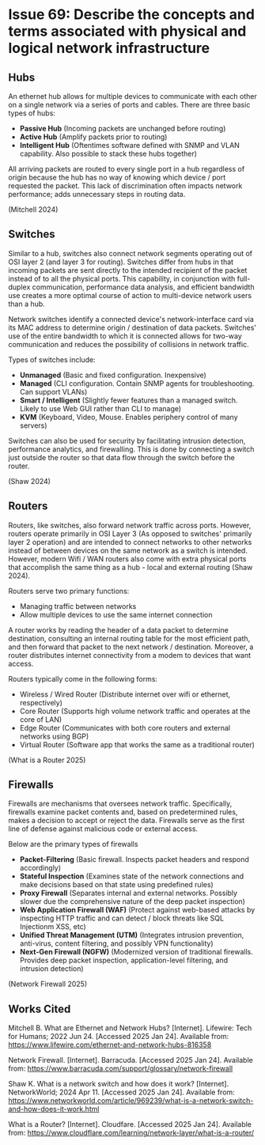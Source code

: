 # Issue 69: Describe the concepts and terms associated with physical and logical network infrastructure

## Hubs
An ethernet hub allows for multiple devices to communicate with each other on a single network via a series of ports and cables. There are three basic types of hubs:
- **Passive Hub** (Incoming packets are unchanged before routing)
- **Active Hub** (Amplify packets prior to routing)
- **Intelligent Hub** (Oftentimes software defined with SNMP and VLAN capability. Also possible to stack these hubs together)

All arriving packets are routed to every single port in a hub regardless of origin because the hub has no way of knowing which device / port requested the packet. This lack of discrimination often impacts network performance; adds unnecessary steps in routing data.   

(Mitchell 2024)

## Switches
Similar to a hub, switches also connect network segments operating out of OSI layer 2 (and layer 3 for routing). Switches differ from hubs in that incoming packets are sent directly to the intended recipient of the packet instead of to all the physical ports. This capability, in conjunction with full-duplex communication, performance data analysis, and efficient bandwidth use creates a more optimal course of action to multi-device network users than a hub. 

Network switches identify a connected device's network-interface card via its MAC address to determine origin / destination of data packets. Switches' use of the entire bandwidth to which it is connected allows for two-way communication and reduces the possibility of collisions in network traffic.  

Types of switches include:
- **Unmanaged** (Basic and fixed configuration. Inexpensive)
- **Managed** (CLI configuration. Contain SNMP agents for troubleshooting. Can support VLANs)
- **Smart / Intelligent** (Slightly fewer features than a managed switch. Likely to use  Web GUI rather than CLI to manage)
- **KVM** (Keyboard, Video, Mouse. Enables periphery control of many servers) 

Switches can also be used for security by facilitating intrusion detection, performance analytics, and firewalling. This is done by connecting a switch just outside the router so that data flow through the switch before the router. 

(Shaw 2024)

## Routers
Routers, like switches, also forward network traffic across ports. However, routers operate primarily in OSI Layer 3 (As opposed to switches' primarily layer 2 operation) and are intended to connect networks to other networks instead of between devices on the same network as a switch is intended. However, modern Wifi / WAN routers also come with extra physical ports that accomplish the same thing as a hub - local and external routing (Shaw 2024).

Routers serve two primary functions: 
- Managing traffic between networks   
- Allow multiple devices to use the same internet connection

A router works by reading the header of a data packet to determine destination, consulting an internal routing table for the most efficient path, and then forward that packet to the next network / destination. Moreover, a router distributes internet connectivity from a modem to devices that want access.    

Routers typically come in the following forms:
- Wireless / Wired Router (Distribute internet over wifi or ethernet, respectively)
- Core Router (Supports high volume network traffic and operates at the core of LAN)
- Edge Router (Communicates with both core routers and external networks using BGP)
- Virtual Router (Software app that works the same as a traditional router)

(What is a Router 2025)

## Firewalls
Firewalls are mechanisms that oversees network traffic. Specifically, firewalls examine packet contents and, based on predetermined rules, makes a decision to accept or reject the data. Firewalls serve as the first line of defense against malicious code or external access.   

Below are the primary types of firewalls
- **Packet-Filtering** (Basic firewall. Inspects packet headers and respond accordingly)
- **Stateful Inspection** (Examines state of the network connections and make decisions based on that state using predefined rules)
- **Proxy Firewall** (Separates internal and external networks. Possibly slower due the comprehensive nature of the deep packet inspection)
- **Web Application Firewall (WAF)** (Protect against web-based attacks by inspecting HTTP traffic and can detect / block threats like SQL Injectionm XSS, etc)
- **Unified Threat Management (UTM)** (Integrates intrusion prevention, anti-virus, content filtering, and possibly VPN functionality)
- **Next-Gen Firewall (NGFW)** (Modernized version of traditional firewalls. Provides deep packet inspection, application-level filtering, and intrusion detection)

(Network Firewall 2025)

## Works Cited

Mitchell B. What are Ethernet and Network Hubs? [Internet]. Lifewire: Tech for Humans; 2022 Jun 24. [Accessed 2025 Jan 24]. Available from: https://www.lifewire.com/ethernet-and-network-hubs-816358

Network Firewall. [Internet]. Barracuda. [Accessed 2025 Jan 24]. Available from: https://www.barracuda.com/support/glossary/network-firewall

Shaw K. What is a network switch and how does it work? [Internet]. NetworkWorld; 2024 Apr 11. [Accessed 2025 Jan 24]. Available from: https://www.networkworld.com/article/969239/what-is-a-network-switch-and-how-does-it-work.html

What is a Router? [Internet]. Cloudfare. [Accessed 2025 Jan 24]. Available from: https://www.cloudflare.com/learning/network-layer/what-is-a-router/
